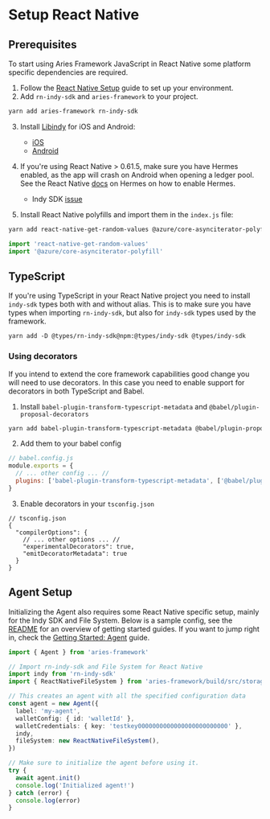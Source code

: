 # Setup React Native

## Prerequisites

To start using Aries Framework JavaScript in React Native some platform specific dependencies are required.

1. Follow the [React Native Setup](https://reactnative.dev/docs/environment-setup) guide to set up your environment.
2. Add `rn-indy-sdk` and `aries-framework` to your project.

```bash
yarn add aries-framework rn-indy-sdk
```

3. Install [Libindy](https://github.com/hyperledger/indy-sdk) for iOS and Android:

   - [iOS](../docs/libindy/ios.md)
   - [Android](../docs/libindy/android.md)

4. If you're using React Native > 0.61.5, make sure you have Hermes enabled, as the app will crash on Android when opening a ledger pool. See the React Native [docs](https://reactnative.dev/docs/hermes) on Hermes on how to enable Hermes.

   - Indy SDK [issue](https://github.com/hyperledger/indy-sdk/issues/2346#issuecomment-841000640)

5. Install React Native polyfills and import them in the `index.js` file:

```bash
yarn add react-native-get-random-values @azure/core-asynciterator-polyfill
```

```js
import 'react-native-get-random-values'
import '@azure/core-asynciterator-polyfill'
```

## TypeScript

If you're using TypeScript in your React Native project you need to install `indy-sdk` types both with and without alias. This is to make sure you have types when importing `rn-indy-sdk`, but also for `indy-sdk` types used by the framework.

```
yarn add -D @types/rn-indy-sdk@npm:@types/indy-sdk @types/indy-sdk
```

### Using decorators

If you intend to extend the core framework capabilities good change you will need to use decorators. In this case you need to enable support for decorators in both TypeScript and Babel.

1. Install `babel-plugin-transform-typescript-metadata` and `@babel/plugin-proposal-decorators`

```sh
yarn add babel-plugin-transform-typescript-metadata @babel/plugin-proposal-decorators
```

2. Add them to your babel config

```js
// babel.config.js
module.exports = {
  // ... other config ... //
  plugins: ['babel-plugin-transform-typescript-metadata', ['@babel/plugin-proposal-decorators', { legacy: true }]],
}
```

3. Enable decorators in your `tsconfig.json`

```jsonc
// tsconfig.json
{
  "compilerOptions": {
    // ... other options ... //
    "experimentalDecorators": true,
    "emitDecoratorMetadata": true
  }
}
```

## Agent Setup

Initializing the Agent also requires some React Native specific setup, mainly for the Indy SDK and File System. Below is a sample config, see the [README](../README.md#getting-started) for an overview of getting started guides. If you want to jump right in, check the [Getting Started: Agent](./getting-started/0-agent.md) guide.

```ts
import { Agent } from 'aries-framework'

// Import rn-indy-sdk and File System for React Native
import indy from 'rn-indy-sdk'
import { ReactNativeFileSystem } from 'aries-framework/build/src/storage/fs/ReactNativeFileSystem'

// This creates an agent with all the specified configuration data
const agent = new Agent({
  label: 'my-agent',
  walletConfig: { id: 'walletId' },
  walletCredentials: { key: 'testkey0000000000000000000000000' },
  indy,
  fileSystem: new ReactNativeFileSystem(),
})

// Make sure to initialize the agent before using it.
try {
  await agent.init()
  console.log('Initialized agent!')
} catch (error) {
  console.log(error)
}
```
